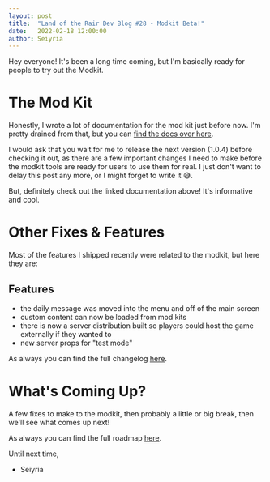 ```yaml
---
layout: post
title:  "Land of the Rair Dev Blog #28 - Modkit Beta!"
date:   2022-02-18 12:00:00
author: Seiyria
---
```


Hey everyone! It's been a long time coming, but I'm basically ready for people to try out the Modkit.

# The Mod Kit

Honestly, I wrote a lot of documentation for the mod kit just before now. I'm pretty drained from that, but you can [find the docs over here](https://rair.land/docs/modkit/).

I would ask that you wait for me to release the next version (1.0.4) before checking it out, as there are a few important changes I need to make before the modkit tools are ready for users to use them for real. I just don't want to delay this post any more, or I might forget to write it 😅.

But, definitely check out the linked documentation above! It's informative and cool.

# Other Fixes & Features

Most of the features I shipped recently were related to the modkit, but here they are:

## Features

- the daily message was moved into the menu and off of the main screen
- custom content can now be loaded from mod kits
- there is now a server distribution built so players could host the game externally if they wanted to
- new server props for "test mode"

As always you can find the full changelog [here](https://github.com/LandOfTheRair/LandOfTheRair/blob/master/CHANGELOG.md).

# What's Coming Up?

A few fixes to make to the modkit, then probably a little or big break, then we'll see what comes up next!

As always you can find the full roadmap [here](https://github.com/LandOfTheRair/LandOfTheRair/projects/2).

Until next time,

- Seiyria
